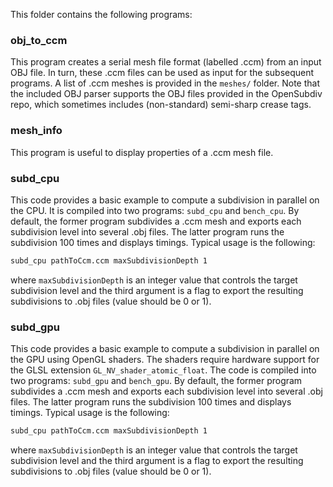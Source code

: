 This folder contains the following programs:

### obj_to_ccm
This program creates a serial mesh file format (labelled .ccm) from an input OBJ file. In turn, these .ccm files can be used as input for the subsequent programs. A list of .ccm meshes is provided in the `meshes/` folder. Note that the included OBJ parser supports the OBJ files provided in the OpenSubdiv repo, which sometimes includes (non-standard) semi-sharp crease tags.

### mesh_info
This program is useful to display properties of a .ccm mesh file.

### subd_cpu
This code provides a basic example to compute a subdivision in parallel on the CPU. It is compiled into two programs: `subd_cpu` and `bench_cpu`. By default, the former program subdivides a .ccm mesh and exports each subdivision level into several .obj files. The latter program runs the subdivision 100 times and displays timings. 
Typical usage is the following: 
```sh
subd_cpu pathToCcm.ccm maxSubdivisionDepth 1
```
where `maxSubdivisionDepth` is an integer value that controls the target subdivision level and 
the third argument is a flag to export the resulting subdivisions to .obj files (value should be 0 or 1).
 

### subd_gpu
This code provides a basic example to compute a subdivision in parallel on the GPU using OpenGL shaders. The shaders require hardware support for the GLSL extension `GL_NV_shader_atomic_float`. The code is compiled into two programs: `subd_gpu` and `bench_gpu`. By default, the former program subdivides a .ccm mesh and exports each subdivision level into several .obj files. The latter program runs the subdivision 100 times and displays timings. 
Typical usage is the following: 
```sh
subd_cpu pathToCcm.ccm maxSubdivisionDepth 1
```
where `maxSubdivisionDepth` is an integer value that controls the target subdivision level and 
the third argument is a flag to export the resulting subdivisions to .obj files (value should be 0 or 1).


